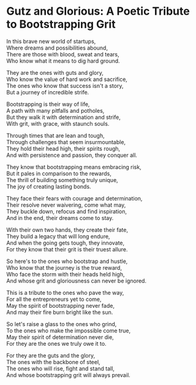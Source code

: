 # Gutz and Glorious: A Poetic Tribute to Bootstrapping Grit

In this brave new world of startups,  
Where dreams and possibilities abound,  
There are those with blood, sweat and tears,  
Who know what it means to dig hard ground.  

They are the ones with guts and glory,  
Who know the value of hard work and sacrifice,  
The ones who know that success isn't a story,  
But a journey of incredible strife.  

Bootstrapping is their way of life,  
A path with many pitfalls and potholes,  
But they walk it with determination and strife,  
With grit, with grace, with staunch souls.  

Through times that are lean and tough,  
Through challenges that seem insurmountable,  
They hold their head high, their spirits rough,  
And with persistence and passion, they conquer all.  

They know that bootstrapping means embracing risk,  
But it pales in comparison to the rewards,  
The thrill of building something truly unique,  
The joy of creating lasting bonds.  

They face their fears with courage and determination,  
Their resolve never waivering, come what may,  
They buckle down, refocus and find inspiration,  
And in the end, their dreams come to stay.  

With their own two hands, they create their fate,  
They build a legacy that will long endure,  
And when the going gets tough, they innovate,  
For they know that their grit is their truest allure.  

So here's to the ones who bootstrap and hustle,  
Who know that the journey is the true reward,  
Who face the storm with their heads held high,  
And whose grit and gloriousness can never be ignored.  

This is a tribute to the ones who pave the way,  
For all the entrepreneurs yet to come,  
May the spirit of bootstrapping never fade,  
And may their fire burn bright like the sun.  

So let's raise a glass to the ones who grind,  
To the ones who make the impossible come true,  
May their spirit of determination never die,  
For they are the ones we truly owe it to. 

For they are the guts and the glory,  
The ones with the backbone of steel,  
The ones who will rise, fight and stand tall,  
And whose bootstrapping grit will always prevail.